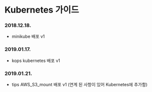 # Kubernetes 가이드



### 2018.12.18.

- minikube 배포 v1

### 2019.01.17.

- kops kubernetes 배포 v1

### 2019.01.21.

- tips AWS_S3_mount 배포 v1 (연계 된 사항이 있어 Kubernetes에 추가함)